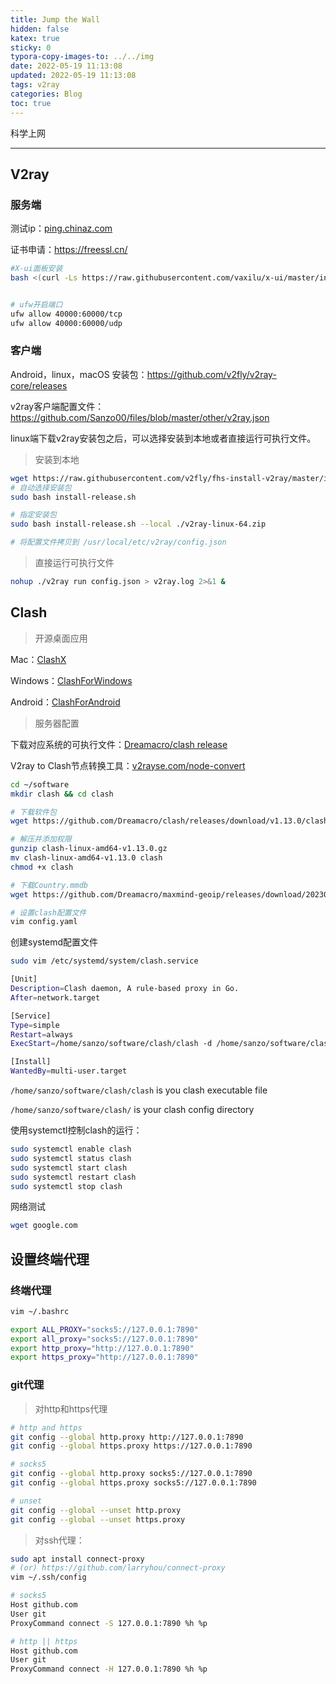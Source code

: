```yaml
---
title: Jump the Wall
hidden: false
katex: true
sticky: 0
typora-copy-images-to: ../../img
date: 2022-05-19 11:13:08
updated: 2022-05-19 11:13:08
tags: v2ray
categories: Blog
toc: true
---
```




科学上网

<!-- more -->

---



## V2ray



### 服务端

测试ip：[ping.chinaz.com](https://ping.chinaz.com)

证书申请：https://freessl.cn/

```bash
#X-ui面板安装
bash <(curl -Ls https://raw.githubusercontent.com/vaxilu/x-ui/master/install.sh)


# ufw开启端口
ufw allow 40000:60000/tcp
ufw allow 40000:60000/udp
```



### 客户端

Android，linux，macOS 安装包：https://github.com/v2fly/v2ray-core/releases

v2ray客户端配置文件：https://github.com/Sanzo00/files/blob/master/other/v2ray.json

linux端下载v2ray安装包之后，可以选择安装到本地或者直接运行可执行文件。

> 安装到本地

```bash
wget https://raw.githubusercontent.com/v2fly/fhs-install-v2ray/master/install-release.sh
# 自动选择安装包
sudo bash install-release.sh

# 指定安装包
sudo bash install-release.sh --local ./v2ray-linux-64.zip

# 将配置文件拷贝到 /usr/local/etc/v2ray/config.json
```



> 直接运行可执行文件

```bash
nohup ./v2ray run config.json > v2ray.log 2>&1 &
```



## Clash

> 开源桌面应用

Mac：[ClashX](https://github.com/yichengchen/clashX)

Windows：[ClashForWindows](https://github.com/Fndroid/clash_for_windows_pkg/releases)

Android：[ClashForAndroid](https://github.com/Kr328/ClashForAndroid)





> 服务器配置

下载对应系统的可执行文件：[Dreamacro/clash  release](https://github.com/Dreamacro/clash/releases)

V2ray to Clash节点转换工具：[v2rayse.com/node-convert](https://v2rayse.com/node-convert)



```bash
cd ~/software
mkdir clash && cd clash

# 下载软件包
wget https://github.com/Dreamacro/clash/releases/download/v1.13.0/clash-linux-amd64-v1.13.0.gz

# 解压并添加权限
gunzip clash-linux-amd64-v1.13.0.gz
mv clash-linux-amd64-v1.13.0 clash
chmod +x clash

# 下载Country.mmdb
wget https://github.com/Dreamacro/maxmind-geoip/releases/download/20230312/Country.mmdb

# 设置clash配置文件
vim config.yaml

```



创建systemd配置文件

```bash
sudo vim /etc/systemd/system/clash.service
```



```bash
[Unit]
Description=Clash daemon, A rule-based proxy in Go.
After=network.target

[Service]
Type=simple
Restart=always
ExecStart=/home/sanzo/software/clash/clash -d /home/sanzo/software/clash/

[Install]
WantedBy=multi-user.target
```

`/home/sanzo/software/clash/clash` is you clash executable file

`/home/sanzo/software/clash/` is your clash config directory



使用systemctl控制clash的运行：

```bash
sudo systemctl enable clash
sudo systemctl status clash
sudo systemctl start clash
sudo systemctl restart clash
sudo systemctl stop clash
```



网络测试

```bash
wget google.com
```




## 设置终端代理

### 终端代理

```bash
vim ~/.bashrc

export ALL_PROXY="socks5://127.0.0.1:7890"
export all_proxy="socks5://127.0.0.1:7890"
export http_proxy="http://127.0.0.1:7890"
export https_proxy="http://127.0.0.1:7890"
```



### git代理

> 对http和https代理

```bash
# http and https
git config --global http.proxy http://127.0.0.1:7890
git config --global https.proxy https://127.0.0.1:7890

# socks5
git config --global http.proxy socks5://127.0.0.1:7890
git config --global https.proxy socks5://127.0.0.1:7890

# unset
git config --global --unset http.proxy
git config --global --unset https.proxy
```



> 对ssh代理：

```bash
sudo apt install connect-proxy
# (or) https://github.com/larryhou/connect-proxy
vim ~/.ssh/config

# socks5
Host github.com
User git
ProxyCommand connect -S 127.0.0.1:7890 %h %p

# http || https
Host github.com
User git
ProxyCommand connect -H 127.0.0.1:7890 %h %p
```





<!-- Q.E.D. -->
